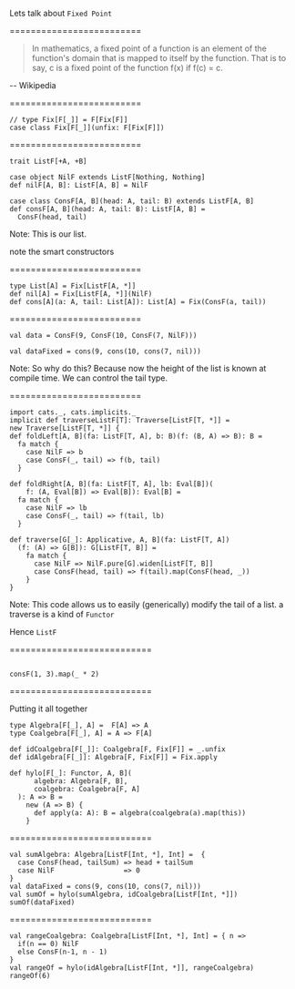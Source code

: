 Lets talk about `Fixed Point`

=========================

> In mathematics, a fixed point of a function is an element of the function's domain that is mapped to itself by the function. That is to say, c is a fixed point of the function f(x) if f(c) = c.

-- Wikipedia

=========================

```tut:book
// type Fix[F[_]] = F[Fix[F]]
case class Fix[F[_]](unfix: F[Fix[F]])
```

=========================

```tut:book:silent
trait ListF[+A, +B]

case object NilF extends ListF[Nothing, Nothing]
def nilF[A, B]: ListF[A, B] = NilF

case class ConsF[A, B](head: A, tail: B) extends ListF[A, B]
def consF[A, B](head: A, tail: B): ListF[A, B] =
  ConsF(head, tail)
```

Note:
This is our list.

note the smart constructors

=========================

```tut:book
type List[A] = Fix[ListF[A, *]]
def nil[A] = Fix[ListF[A, *]](NilF)
def cons[A](a: A, tail: List[A]): List[A] = Fix(ConsF(a, tail))
```

=========================

```tut:book
val data = ConsF(9, ConsF(10, ConsF(7, NilF)))

val dataFixed = cons(9, cons(10, cons(7, nil)))
```

Note:
So why do this?
Because now the height of the list is known at compile time.
We can control the tail type.

=========================

```tut:book:silent
import cats._, cats.implicits._
implicit def traverseListF[T]: Traverse[ListF[T, *]] =
new Traverse[ListF[T, *]] {
def foldLeft[A, B](fa: ListF[T, A], b: B)(f: (B, A) => B): B =
  fa match {
    case NilF => b
    case ConsF(_, tail) => f(b, tail)
  }

def foldRight[A, B](fa: ListF[T, A], lb: Eval[B])(
    f: (A, Eval[B]) => Eval[B]): Eval[B] =
  fa match {
    case NilF => lb
    case ConsF(_, tail) => f(tail, lb)
  }

def traverse[G[_]: Applicative, A, B](fa: ListF[T, A])
  (f: (A) => G[B]): G[ListF[T, B]] =
    fa match {
      case NilF => NilF.pure[G].widen[ListF[T, B]]
      case ConsF(head, tail) => f(tail).map(ConsF(head, _))
    }
}
```
<!-- .element: class="stretch" -->

Note:
This code allows us to easily (generically) modify
the tail of a list.  a traverse is a kind of `Functor`

Hence `ListF`

===========================

```tut:book

consF(1, 3).map(_ * 2)
```

===========================

Putting it all together

```tut:book:silent
type Algebra[F[_], A] =  F[A] => A
type Coalgebra[F[_], A] = A => F[A]

def idCoalgebra[F[_]]: Coalgebra[F, Fix[F]] = _.unfix
def idAlgebra[F[_]]: Algebra[F, Fix[F]] = Fix.apply

def hylo[F[_]: Functor, A, B](
      algebra: Algebra[F, B],
      coalgebra: Coalgebra[F, A]
  ): A => B =
    new (A => B) {
      def apply(a: A): B = algebra(coalgebra(a).map(this))
    }
```
<!-- .element: class="stretch" -->


===========================

```tut:book
val sumAlgebra: Algebra[ListF[Int, *], Int] =  {
  case ConsF(head, tailSum) => head + tailSum
  case NilF                 => 0
}
val dataFixed = cons(9, cons(10, cons(7, nil)))
val sumOf = hylo(sumAlgebra, idCoalgebra[ListF[Int, *]])
sumOf(dataFixed)
```
<!-- .element: class="stretch" -->

===========================

```tut:book
val rangeCoalgebra: Coalgebra[ListF[Int, *], Int] = { n =>
  if(n == 0) NilF
  else ConsF(n-1, n - 1)
}
val rangeOf = hylo(idAlgebra[ListF[Int, *]], rangeCoalgebra)
rangeOf(6)
```
<!-- .element: class="stretch" -->
